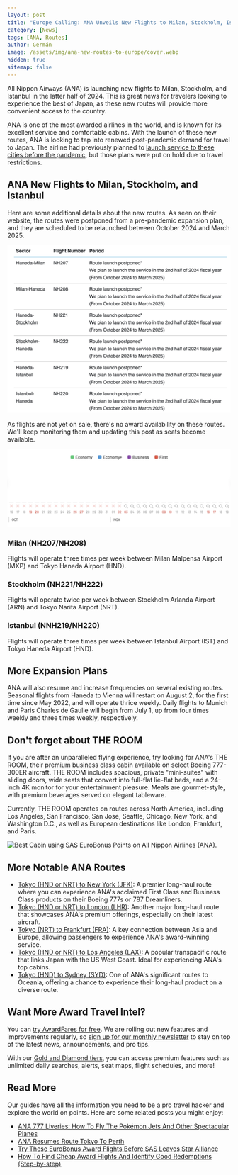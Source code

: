 ```yaml
---
layout: post
title: "Europe Calling: ANA Unveils New Flights to Milan, Stockholm, Istanbul"
category: [News]
tags: [ANA, Routes]
author: Germán
image: /assets/img/ana-new-routes-to-europe/cover.webp
hidden: true
sitemap: false
---
```


All Nippon Airways (ANA) is launching new flights to Milan, Stockholm, and Istanbul in the latter half of 2024. This is great news for travelers looking to experience the best of Japan, as these new routes will provide more convenient access to the country.

ANA is one of the most awarded airlines in the world, and is known for its excellent service and comfortable cabins. With the launch of these new routes, ANA is looking to tap into renewed post-pandemic demand for travel to Japan. The airline had previously planned to [launch service to these cities before the pandemic](https://blog.awardfares.com/ana-arn-hnd-award-availability/), but those plans were put on hold due to travel restrictions.

## ANA New Flights to Milan, Stockholm, and Istanbul

Here are some additional details about the new routes. As seen on their website, the routes were postponed from a pre-pandemic expansion plan, and they are scheduled to be relaunched between October 2024 and March 2025.

<img src="../assets/img/ana-new-routes-to-europe/ana-2024-routes.webp" alt="ANA Introduces flights to Stockholm, Milan and Istanbul." class="noborder"/>

As flights are not yet on sale, there's no award availability on these routes. We'll keep monitoring them and updating this post as seats become available.

<img src="../assets/img/ana-new-routes-to-europe/ana-availability.webp" alt="ANA Introduces flights to Stockholm, Milan and Istanbul." class="noborder"/>

### Milan (NH207/NH208)

Flights will operate three times per week between Milan Malpensa Airport (MXP) and Tokyo Haneda Airport (HND).

### Stockholm (NH221/NH222)

Flights will operate twice per week between Stockholm Arlanda Airport (ARN) and Tokyo Narita Airport (NRT).

### Istanbul (NNH219/NH220)

Flights will operate three times per week between Istanbul Airport (IST) and Tokyo Haneda Airport (HND).

## More Expansion Plans

ANA will also resume and increase frequencies on several existing routes. Seasonal flights from Haneda to Vienna will restart on August 2, for the first time since May 2022, and will operate thrice weekly. Daily flights to Munich and Paris Charles de Gaulle will begin from July 1, up from four times weekly and three times weekly, respectively.

## Don't forget about THE ROOM

If you are after an unparalleled flying experience, try looking for ANA's THE ROOM, their premium business class cabin available on select Boeing 777-300ER aircraft. THE ROOM includes spacious, private "mini-suites" with sliding doors, wide seats that convert into full-flat lie-flat beds, and a 24-inch 4K monitor for your entertainment pleasure. Meals are gourmet-style, with premium beverages served on elegant tableware.

Currently, THE ROOM operates on routes across North America, including Los Angeles, San Francisco, San Jose, Seattle, Chicago, New York, and Washington D.C., as well as European destinations like London, Frankfurt, and Paris. 

<img src="../assets/img/eurobonus-star-alliance-awards/ana-cabin.avif" alt="Best Cabin using SAS EuroBonus Points on All Nippon Airlines (ANA)." />

## More Notable ANA Routes

* [Tokyo (HND or NRT) to New York (JFK)](https://awardfares.com/search?area:TYO.JFK.;a:NH;z:sas): A premier long-haul route where you can experience ANA's acclaimed First Class and Business Class products on their Boeing 777s or 787 Dreamliners.
* [Tokyo (HND or NRT) to London (LHR)](https://awardfares.com/search?area:TYO.LHR.;a:NH;z:sas): Another major long-haul route that showcases ANA's premium offerings, especially on their latest aircraft.
* [Tokyo (NRT) to Frankfurt (FRA)](https://awardfares.com/search?area:TYO.FRA.;a:NH;z:sas): A key connection between Asia and Europe, allowing passengers to experience ANA's award-winning service.
* [Tokyo (HND or NRT) to Los Angeles (LAX)](https://awardfares.com/search?area:TYO.LAX.;a:NH;z:sas): A popular transpacific route that links Japan with the US West Coast. Ideal for experiencing ANA's top cabins.
* [Tokyo (HND) to Sydney (SYD)](https://awardfares.com/search?area:TYO.SYD.;a:NH;z:sas): One of ANA's significant routes to Oceania, offering a chance to experience their long-haul product on a diverse route.

## Want More Award Travel Intel?

You can [try AwardFares for free](https://awardfares.com/). We are rolling out new features and improvements regularly, so [sign up for our monthly newsletter](https://awardfares.com/newsletter) to stay on top of the latest news, announcements, and pro tips.

With our [Gold and Diamond tiers](https://awardfares.com/pricing), you can access premium features such as unlimited daily searches, alerts, seat maps, flight schedules, and more!

## Read More

Our guides have all the information you need to be a pro travel hacker and explore the world on points. Here are some related posts you might enjoy:

- [ANA 777 Liveries: How To Fly The Pokémon Jets And Other Spectacular Planes](https://blog.awardfares.com/ana-777-fleet/)
- [ANA Resumes Route Tokyo To Perth](https://blog.awardfares.com/ana-resumes-tokyo-perth/)
- [Try These EuroBonus Award Flights Before SAS Leaves Star Alliance](https://blog.awardfares.com/eurobonus-star-alliance-awards/)
- [How To Find Cheap Award Flights And Identify Good Redemptions (Step-by-step)](https://blog.awardfares.com/how-to-find-cheap-award-flights/)